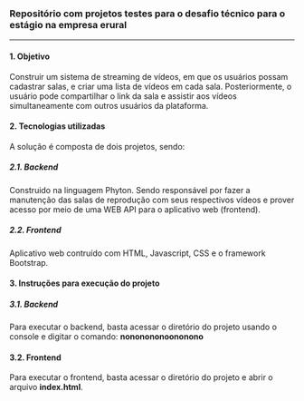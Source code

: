 ### Repositório com projetos testes para o desafio técnico para o estágio na empresa erural

------------


#### 1. Objetivo

Construir um sistema de streaming de vídeos, em que os usuários possam cadastrar salas, e criar uma lista de vídeos em cada sala. Posteriormente, o usuário pode compartilhar o link da sala e assistir aos vídeos simultaneamente com outros usuários da plataforma.


#### 2. Tecnologias utilizadas

A solução é composta de dois projetos, sendo:


##### 2.1. Backend

Construido na linguagem Phyton. Sendo responsável por fazer a manutenção das salas de reprodução com seus respectivos vídeos e prover acesso por meio de uma WEB API para o aplicativo web (frontend).


#####  2.2. Frontend

Aplicativo web contruído com HTML, Javascript, CSS e o framework Bootstrap.

#### 3. Instruções para execução do projeto

##### 3.1. Backend

Para executar o backend, basta acessar o diretório do projeto usando o console e digitar o comando: **nononononoononono**

#### 3.2. Frontend

Para executar o frontend, basta acessar o diretório do projeto e abrir o arquivo **index.html**.
